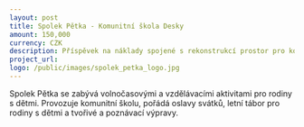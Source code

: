 ```yaml
---
layout: post
title: Spolek Pětka - Komunitní škola Desky
amount: 150,000
currency: CZK
description: Příspěvek na náklady spojené s rekonstrukcí prostor pro komunitní svobodnou školu
project_url: 
logo: /public/images/spolek_petka_logo.jpg
---
```

Spolek Pětka se zabývá volnočasovými a vzdělávacími aktivitami pro rodiny s dětmi. Provozuje komunitní školu, pořádá oslavy svátků, letní tábor pro rodiny s dětmi a tvořivé a poznávací výpravy.
